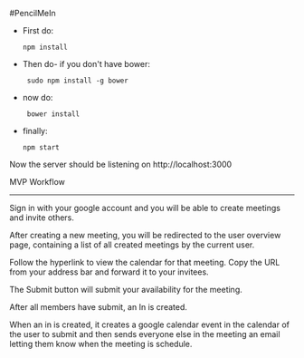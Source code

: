 #PencilMeIn

* First do: 
    ```
    npm install 
    ```

* Then do- if you don't have bower: 
    ```
     sudo npm install -g bower 
    ```

* now do: 
    ```
     bower install 
    ```

* finally: 
    ```
    npm start 
    ```

Now the server should be listening on 
http://localhost:3000

MVP Workflow
______________
Sign in with your google account and you will be able 
to create meetings and invite others. 

After creating a new meeting, you will be redirected to the user overview page, containing a list of all created meetings by the current user. 

Follow the hyperlink to view the calendar for that meeting. 
Copy the URL from your address bar and forward it to your invitees.

The Submit button will submit your availability for the meeting.

After all members have submit, an In is created.

When an in is created, it creates a google calendar event 
in the calendar of the user to submit and then sends 
everyone else in the meeting an email letting them 
know when the meeting is schedule. 

